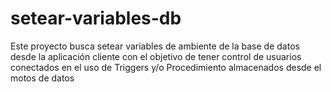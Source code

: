 # setear-variables-db
Este proyecto busca setear variables de ambiente de la base de datos desde la aplicación cliente con el objetivo de tener control de usuarios conectados en el uso de Triggers y/o Procedimiento almacenados desde el motos de datos
